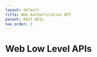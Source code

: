```yaml
---
layout: default
title: Web Authentication API
parent: REST APIs
nav_order: 3
---
```

# Web Low Level APIs
